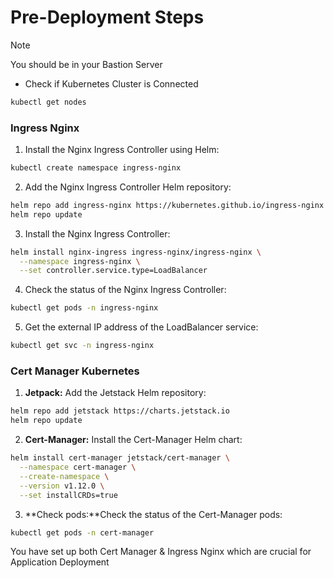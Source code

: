 # Pre-Deployment Steps

> [!NOTE]
>
> You should be in your Bastion Server

- Check if Kubernetes Cluster is Connected
```bash
kubectl get nodes
```

### Ingress Nginx

1. Install the Nginx Ingress Controller using Helm:
```bash
kubectl create namespace ingress-nginx
```

2. Add the Nginx Ingress Controller Helm repository:
```bash
helm repo add ingress-nginx https://kubernetes.github.io/ingress-nginx
helm repo update
```

3. Install the Nginx Ingress Controller:
```bash
helm install nginx-ingress ingress-nginx/ingress-nginx \
  --namespace ingress-nginx \
  --set controller.service.type=LoadBalancer
```

4. Check the status of the Nginx Ingress Controller:
```bash
kubectl get pods -n ingress-nginx
```

5. Get the external IP address of the LoadBalancer service:
```bash
kubectl get svc -n ingress-nginx
```

### Cert Manager Kubernetes

1. **Jetpack:** Add the Jetstack Helm repository:
```bash
helm repo add jetstack https://charts.jetstack.io
helm repo update
```

2. **Cert-Manager:** Install the Cert-Manager Helm chart:
```bash
helm install cert-manager jetstack/cert-manager \
  --namespace cert-manager \
  --create-namespace \
  --version v1.12.0 \
  --set installCRDs=true
``` 

3. **Check pods:**Check the status of the Cert-Manager pods:
```bash
kubectl get pods -n cert-manager
```

You have set up both Cert Manager & Ingress Nginx which are crucial for Application Deployment
